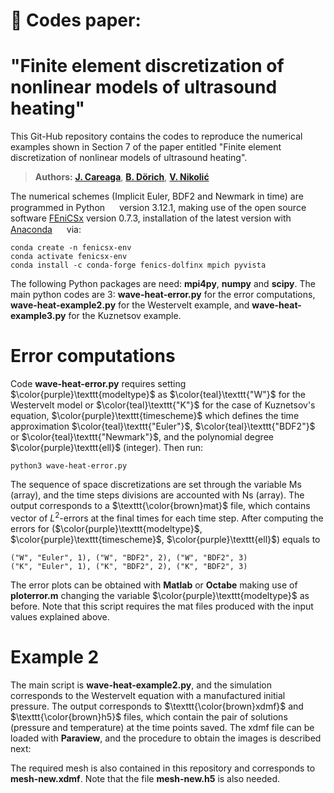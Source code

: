 
# 📌 Codes paper:

# "Finite element discretization of nonlinear models of ultrasound heating"

This Git-Hub repository contains the codes to reproduce the numerical examples shown in Section 7 of the paper entitled "Finite element discretization of nonlinear models of ultrasound heating".

> **Authors:** [**J. Careaga**](https://scholar.google.com/citations?user=-SYWkN8AAAAJ&hl=es), [**B. Dörich**](https://scholar.google.com/citations?user=h9b6i00AAAAJ&hl=en), [**V. Nikolić**](https://scholar.google.com/citations?user=73kZ9csAAAAJ&hl=en)

The numerical schemes (Implicit Euler, BDF2 and Newmark in time) are programmed in Python 
<img src="https://raw.githubusercontent.com/marwin1991/profile-technology-icons/refs/heads/main/icons/python.png"  width="15" height="15" /> version 3.12.1, making use of the open source software [FEniCSx](https://fenicsproject.org/) version 0.7.3, installation of the latest version with [Anaconda](https://docs.anaconda.com/anaconda/install/) 
<img src="https://github.com/tandpfun/skill-icons/blob/main/icons/Anaconda-Dark.svg" width="15" height="15" />
via:

```console 
conda create -n fenicsx-env
conda activate fenicsx-env
conda install -c conda-forge fenics-dolfinx mpich pyvista
```

The following Python packages are need: **mpi4py**, **numpy** and **scipy**. The main python codes are 3: **wave-heat-error.py** for the error computations, **wave-heat-example2.py** for the Westervelt example, and **wave-heat-example3.py** for the Kuznetsov example.

# **Error computations** 

Code **wave-heat-error.py** requires setting $\color{purple}\texttt{modeltype}$ as $\color{teal}\texttt{"W"}$ for the Westervelt model or $\color{teal}\texttt{"K"}$ for the case of Kuznetsov's equation, $\color{purple}\texttt{timescheme}$ which defines the time approximation $\color{teal}\texttt{"Euler"}$, $\color{teal}\texttt{"BDF2"}$ or $\color{teal}\texttt{"Newmark"}$, and the polynomial degree $\color{purple}\texttt{ell}$ (integer). Then run:
```console
python3 wave-heat-error.py
```
The sequence of space discretizations are set through the variable Ms (array), and the time steps divisions are accounted with Ns (array). The output corresponds to a $\texttt{\color{brown}mat}$ file, which contains vector of $L^2$-errors at the final times for each time step. After computing the errors for ($\color{purple}\texttt{modeltype}$, $\color{purple}\texttt{timescheme}$, $\color{purple}\texttt{ell}$) equals to

```console
("W", "Euler", 1), ("W", "BDF2", 2), ("W", "BDF2", 3)
("K", "Euler", 1), ("K", "BDF2", 2), ("K", "BDF2", 3)
```
The error plots can be obtained with **Matlab** or **Octabe** making use of **ploterror.m** changing the variable $\color{purple}\texttt{modeltype}$ as before. Note that this script requires the mat files produced with the input values explained above.

# Example 2

The main script is **wave-heat-example2.py**, and the simulation corresponds to the Westervelt equation with a manufactured initial pressure. The output corresponds to $\texttt{\color{brown}xdmf}$ and $\texttt{\color{brown}h5}$ files, which contain the pair of solutions (pressure and temperature) at the time points saved. The xdmf file can be loaded with **Paraview**, and the procedure to obtain the images is described next:



The required mesh is also contained in this repository and corresponds to **mesh-new.xdmf**. Note that the file **mesh-new.h5** is also needed.


